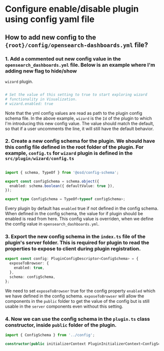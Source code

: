 # Configure enable/disable plugin using config yaml file

## How to add new config to the `{root}/config/opensearch-dashboards.yml` file?

### 1. Add a commented out new config value in the `opensearch_dashboards.yml` file. Below is an example where I'm adding new flag to hide/show
`wizard` plugin.

```yml

# Set the value of this setting to true to start exploring wizard
# functionality in Visualization.
# wizard.enabled: true
```

Note that the yml config values are read as path to the plugin config schema file. In the above example, `wizard` is the `Id` of the plugin to which I'm introducing this new config value. The value should match the default, so that if a user uncomments the line, it will still have the default behavior.


### 2. Create a new config schema for the plugin. We should have this config file defined in the root folder of the plugin. For example, `config.ts` for `wizard` plugin is defined in the `src/plugin/wizard/config.ts`

```ts

import { schema, TypeOf } from '@osd/config-schema';

export const configSchema = schema.object({
  enabled: schema.boolean({ defaultValue: true }),
});

export type ConfigSchema = TypeOf<typeof configSchema>;
```
Every plugin by default has `enabled` true if not defined in the config schema. When defined in the config schema, the value for if plugin should be enabled is read from here. This config value is overriden, when we define the config value in `opensearch_dashboards.yml`.

### 3. Export the new config schema in the `index.ts` file of the plugin's server folder. This is required for plugin to read the properties to expose to client during plugin registration. 

```ts
export const config: PluginConfigDescriptor<ConfigSchema> = {
  exposeToBrowser: {
    enabled: true,
  },
  schema: configSchema,
};

```
We need to set `exposeToBrowser` true for the config property `enabled` which we have defined in the config schema. `exposeToBrowser` will allow the components in the `public` folder to get the value of the config but is still usable in the `server` components even without this setting.

### 4. Now we can use the config schema in the `plugin.ts` class constructor, inside `public` folder of the plugin.

```ts
import { ConfigSchema } from '../config';

constructor(public initializerContext PluginInitializerContext<ConfigSchema>) {}
```
